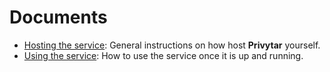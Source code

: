 # Documents

- [Hosting the service](hosting.md): General instructions on how host
  **Privytar** yourself.
- [Using the service](using.md): How to use the service
  once it is up and running.
